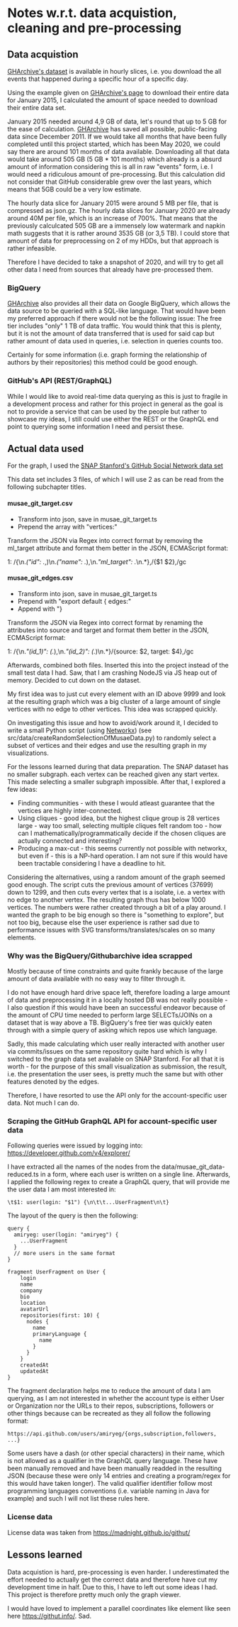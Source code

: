 # Notes w.r.t. data acquistion, cleaning and pre-processing

## Data acquistion

[GHArchive's dataset][1] is available in hourly slices, i.e. you download the all events that happened during a specific hour of a specific day.

Using the example given on [GHArchive's page][1] to download their entire data for January 2015, I calculated the amount of space needed to download their entire data set.

January 2015 needed around 4,9 GB of data, let's round that up to 5 GB for the ease of calculation.
[GHArchive][1] has saved all possible, public-facing data since December 2011.
If we would take all months that have been fully completed until this project started, which has been May 2020, we could say there are around 101 months of data available.
Downloading all that data would take around 505 GB (5 GB * 101 months) which already is a absurd amount of information considering this is all in raw "events" form, i.e. I would need a ridiculous amount of pre-processing. 
But this calculation did not consider that GitHub considerable grew over the last years, which means that 5GB could be a very low estimate.

The hourly data slice for January 2015 were around 5 MB per file, that is compressed as json.gz.
The hourly data slices for January 2020 are already around 40M per file, which is an increase of 700%.
That means that the previously calculcated 505 GB are a immensely low watermark and napkin math suggests that it is rather around 3535 GB (or 3,5 TB). I could store that amount of data for preprocessing on 2 of my HDDs, but that approach is rather infeasible.

Therefore I have decided to take a snapshot of 2020, and will try to get all other data I need from sources that already have pre-processed them.

### BigQuery

[GHArchive][1] also provides all their data on Google BigQuery, which allows the data source to be queried with a SQL-like language.
That would have been my preferred approach if there would not be the following issue: The free tier includes "only" 1 TB of data traffic.
You would think that this is plenty, but it is not the amount of data transferred that is used for said cap but rather amount of data used in queries, i.e. selection in queries counts too.

Certainly for some information (i.e. graph forming the relationship of authors by their repositories) this method could be good enough.

### GitHub's API (REST/GraphQL)

While I would like to avoid real-time data querying as this is just to fragile in a development process and rather for this project in general as the goal is not to provide a service that can be used by the people but rather to showcase my ideas, I still could use either the REST or the GraphQL end point to querying some information I need and persist these.

## Actual data used

For the graph, I used the [SNAP Stanford's GitHub Social Network data set](http://snap.stanford.edu/data/github-social.html)

This data set includes 3 files, of which I will use 2 as can be read from the following subchapter titles.

#### musae_git_target.csv

* Transform into json, save in musae_git_target.ts
* Prepend the array with "vertices:"

Transform the JSON via Regex into correct format by removing the ml_target attribute and format them better in the JSON, ECMAScript format:

1: /\{\n.*("id": .*,)\n.*("name": .*),\n.*"ml_target": .*\n.*\},/{$1 $2},/gc

#### musae_git_edges.csv

* Transform into json, save in musae_git_target.ts
* Prepend with "export default { edges:"
* Append with "}

Transform the JSON via Regex into correct format by renaming the attributes into source and target and format them better in the JSON, ECMAScript format:

1: /\{\n.*"(id_1)": (.*),\n.*"(id_2)": (.*)\n.*\}/{source: $2, target: $4},/gc

Afterwards, combined both files.
Inserted this into the project instead of the small test data I had. Saw, that I am crashing NodeJS via JS heap out of memory. Decided to cut down on the dataset.

My first idea was to just cut every element with an ID above 9999 and look at the resulting graph which was a big cluster of a large amount of single vertices with no edge to other vertices.
This idea was scrapped quickly.

On investigating this issue and how to avoid/work around it, I decided to write a small Python script (using [Networkx][3]) (see src/data/createRandomSelectionOfMusaeData.py) to randomly select a subset of vertices and their edges and use the resulting graph in my visualizations.

For the lessons learned during that data preparation.
The SNAP dataset has no smaller subgraph. each vertex can be reached given any start vertex.
This made selecting a smaller subgraph impossible.
After that, I explored a few ideas:

* Finding communities - with these I would atleast guarantee that the vertices are highly inter-connected.
* Using cliques - good idea, but the highest clique group is 28 vertices large - way too small, selecting multiple cliques felt random too - how can I mathematically/programmatically decide if the chosen cliques are actually connected and interesting?
* Producing a max-cut - this seems currently not possible with networkx, but even if - this is a NP-hard operation. I am not sure if this would have been tractable considering I have a deadline to hit.

Considering the alternatives, using a random amount of the graph seemed good enough.
The script cuts the previous amount of vertices (37699) down to 1299, and then cuts every vertex that is a isolate, i.e. a vertex with no edge to another vertex. The resulting graph thus has below 1000 vertices.
The numbers were rather created through a bit of a play around.
I wanted the graph to be big enough so there is "something to explore", but not too big, because else the user experience is rather sad due to performance issues with SVG transforms/translates/scales on so many elements.

### Why was the BigQuery/Githubarchive idea scrapped

Mostly because of time constraints and quite frankly because of the large amount of data available with no easy way to filter through it.

I do not have enough hard drive space left, therefore loading a large amount of data and preprocessing it in a locally hosted DB was not really possible - I also question if this would have been an successful endeavor because of the amount of CPU time needed to perform large SELECTs/JOINs on a dataset that is way above a TB.
BigQuery's free tier was quickly eaten through with a simple query of asking which repos use which language.

Sadly, this made calculating which user really interacted with another user via commits/issues on the same repository quite hard which is why I switched to the graph data set available on SNAP Stanford.
For all that it is worth - for the purpose of this small visualization as submission, the result, i.e. the presentation the user sees, is pretty much the same but with other features denoted by the edges.

Therefore, I have resorted to use the API only for the account-specific user data. Not much I can do.

### Scraping the GitHub GraphQL API for account-specific user data

Following queries were issued by logging into: https://developer.github.com/v4/explorer/

I have extracted all the names of the nodes from the data/musae_git_data-reduced.ts in a form, where each user is written on a single line.
Afterwards, I applied the following regex to create a GraphQL query, that will provide me the user data I am most interested in:

```
\t$1: user(login: "$1") {\n\t\t...UserFragment\n\t}
```

The layout of the query is then the following:

```
query {
  amiryeg: user(login: "amiryeg") {
    ...UserFragment
  }
  // more users in the same format
}

fragment UserFragment on User {
    login
    name
    company
    bio
    location
    avatarUrl
    repositories(first: 10) {
      nodes {
        name
        primaryLanguage {
          name
        }
      }
    }
    createdAt
    updatedAt
}
```

The fragment declaration helps me to reduce the amount of data I am querying, as I am not interested in whether the account type is either User or Organization nor the URLs to their repos, subscriptions, followers or other things because can be recreated as they all follow the following format:

```
https://api.github.com/users/amiryeg/{orgs,subscription,followers, ...}
```

Some users have a dash (or other special characters) in their name, which is not allowed as a qualifier in the GraphQL query language. These have been manually removed and have been manually readded in the resulting JSON (because these were only 14 entries and creating a program/regex for this would have taken longer). The valid qualifier identifier follow most programming languages conventions (i.e. variable naming in Java for example) and such I will not list these rules here.

### License data 

License data was taken from https://madnight.github.io/githut/

## Lessons learned

Data acquistion is hard, pre-processing is even harder.
I underestimated the effort needed to actually get the correct data and therefore have cut my development time in half.
Due to this, I have to left out some ideas I had.
This project is therefore pretty much only the graph viewer.

I would have loved to implement a parallel coordinates like element like seen here https://githut.info/. Sad.

[1]: <https://www.gharchive.org/> "GHArchive"
[2]: <https://developers.google.com/bigquery/> "Google BigQuery"
[3]: <https://networkx.github.io> "Networkx"
